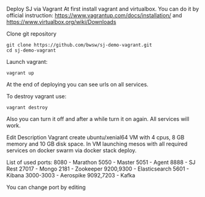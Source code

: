Deploy SJ via Vagrant
At first install vagrant and virtualbox. You can do it by official instruction: https://www.vagrantup.com/docs/installation/ and https://www.virtualbox.org/wiki/Downloads

Clone git repository
```
git clone https://github.com/bwsw/sj-demo-vagrant.git
cd sj-demo-vagrant
```

Launch vagrant:
```
vagrant up
```

At the end of deploying you can see urls on all services.

To destroy vagrant use:
```
vagrant destroy
```

Also you can turn it off and after a while turn it on again. All services will work.

Edit
Description
Vagrant create ubuntu/xenial64 VM with 4 cpus, 8 GB memory and 10 GB disk space.
In VM launching mesos with all required services on docker swarm via docker stack deploy.

List of used ports:
8080 - Marathon
5050 - Master
5051 - Agent
8888 - SJ Rest
27017 - Mongo
2181 - Zookeeper
9200,9300 - Elasticsearch
5601 - Kibana
3000-3003 - Aerospike
9092,7203 - Kafka

You can change port by editing 